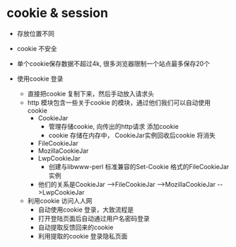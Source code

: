 # cookie & session
 - 存放位置不同
 - cookie 不安全
 - 单个cookie保存数据不超过4k, 很多浏览器限制一个站点最多保存20个
 
 - 使用cookie 登录
    - 直接把cookie 复制下来，然后手动放入请求头
    - http 模块包含一些关于cookie 的模块，通过他们我们可以自动使用cookie
        - CookieJar  
            - 管理存储cookie, 向传出的http请求 添加cookie
            - cookie 存储在内存中， CookieJar实例回收后cookie 将消失
        - FileCookieJar
        - MozillaCookieJar
        - LwpCookieJar
            - 创建与libwww-perl 标准兼容的Set-Cookie 格式的FileCookieJar实例
        - 他们的关系是CookieJar -->FileCookieJar -->MozillaCookieJar -->LwpCookieJar
    - 利用cookie 访问人人网
        - 自动使用cookie 登录，大致流程是
        - 打开登陆页面后自动通过用户名密码登录
        - 自动提取反馈回来的cookie
        - 利用提取的cookie 登录隐私页面        